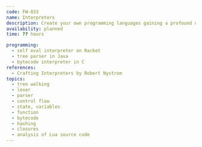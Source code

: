 ```yaml
---
code: FW-833
name: Interpreters
description: Create your own programming languages gaining a profound understanding of how interpreters turn code into execution.
availability: planned
time: ?? hours

programming:
  - self eval interpreter on Racket
  - tree parser in Java
  - bytecode interpreter in C
references:
  - Crafting Interpreters by Robert Nystrom
topics:
  - tree walking
  - lexer
  - parser
  - control flow
  - state, variables
  - function
  - bytecode
  - hashing
  - closures
  - analysis of Lua source code
---
```

